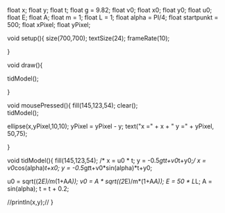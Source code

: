 float x; 
float y; 
float t;
float g = 9.82; 
float v0; 
float x0; 
float y0; 
float u0;
float E; 
float A; 
float m = 1; 
float L = 1; 
float alpha = PI/4; 
float startpunkt = 500; 
float xPixel; 
float yPixel; 

void setup(){
  size(700,700);
  textSize(24);
  frameRate(10);
  
 
}


void draw(){

  tidModel();

}

void mousePressed(){
fill(145,123,54);
  clear();  
  tidModel();

ellipse(x,yPixel,10,10);
yPixel = yPixel - y;
text("x =" + x + "   y =" + yPixel, 50,75);
 
}



void tidModel(){
  fill(145,123,54);
 /* x = u0 * t;
   y = -0.5*g*t*t+v0*t+y0;*/
   x = v0*cos(alpha)*t+x0;
   y = -0.5*g*t*t+v0*sin(alpha)*t+y0;
   
  u0 = sqrt((2*E)/m*(1+A*A));
  v0 = A * sqrt((2*E)/m*(1+A*A));
  E = 50 * L*L;
  A = sin(alpha);
  t = t + 0.2;
  
  //println(x,y);//
}
